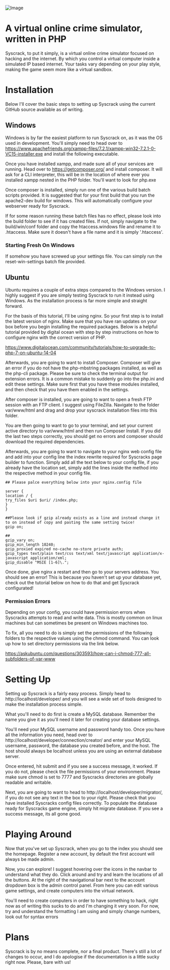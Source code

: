 ![Image](https://i.imgur.com/UVz5BSc.png)

 # A virtual online crime simulator, written in PHP
 
 Syscrack, to put it simply, is a virtual online crime simulator focused on hacking and the internet. By which you control a virtual computer inside a simulated IP based internet. Your tasks vary depending on your play style, making the game seem more like a virtual sandbox.
 
 Installation
 ===========
 
 Below I'll cover the basic steps to setting up Syscrack using the current GitHub source available as of writing.
 
 ## Windows
 
 Windows is by far the easiest platform to run Syscrack on, as it was the OS used in development. You'll simply need to head over to https://www.apachefriends.org/xampp-files/7.2.1/xampp-win32-7.2.1-0-VC15-installer.exe and install the following executable.
 
 Once you have installed xampp, and made sure all of your services are running. Head over to https://getcomposer.org/ and install composer. It will ask for a CLI interpreter, this will be in the location of where ever you installed xampp nested in the PHP folder. You'll want to look for php.exe
 
 Once composer is installed, simply run one of the various build batch scripts provided. It is suggested that for your first build that you run the apache2-dev build for windows. This will automatically configure your webserver ready for Syscrack.
 
 If for some reason running these batch files has no effect, please look into the build folder to see if it has created files. If not, simply navigate to the build/win/conf folder and copy the htaccess.windows file and rename it to .htaccess. Make sure it doesn't have a file name and it is simply '.htaccess'.
 
 ### Starting Fresh On Windows
 
 If somehow you have screwed up your settings file. You can simply run the reset-win-settings batch file provided.
 
 ## Ubuntu
 
 Ubuntu requires a couple of extra steps compared to the Windows version. I highly suggest if you are simply testing Syscrack to run it instead using Windows. As the installation process is far more simple and straight forward.
 
 For the basis of this tutorial, I'll be using nginx. So your first step is to install the latest version of nginx. Make sure that you have ran updates on your box before you begin installing the required packages. Below is a helpful tutorial provided by digital ocean with step by step instructions on how to configure nginx with the correct version of PHP.
 
 https://www.digitalocean.com/community/tutorials/how-to-upgrade-to-php-7-on-ubuntu-14-04
 
 Afterwards, you are going to want to install Composer. Composer will give an error if you do not have the php-mbstring packages installed, as well as the php-cli package. Please be sure to check the terminal output for extension errors. It is a common mistake to suddenly go into the php.ini and edit these settings. Make sure first that you have these modules installed, and then check that you have them enabled in the settings.
 
 After composer is installed, you are going to want to open a fresh FTP session with an FTP client. I suggest using FileZilla. Navigate to the folder var/www/html and drag and drop your syscrack installation files into this folder.
 
 You are then going to want to go to your terminal, and set your current active directory to var/www/html and then run Composer Install. If you did the last two steps correctly, you should get no errors and composer should download the required dependencies. 
 
 Afterwards, you are going to want to navigate to your nginx web config file and add into your config line the index rewrite required for Syscracks page builder to function. Simply add all the text below to your config file, if you already have the location set, simply add the lines inside the method into the respective method in your config file.
 
 ```
 ## Please palce everything below into your nginx.config file
 
 server {
 location / {
 try_files $uri $uri/ /index.php;
 }
 }
 
 ##Please look if gzip already exists as a line and instead change it to on instead of copy and pasting the same setting twice!
 gzip on;
 
 ##
 gzip_vary on;
 gzip_min_length 10240;
 gzip_proxied expired no-cache no-store private auth;
 gzip_types text/plain text/css text/xml text/javascript application/x-javascript application/xml;
 gzip_disable "MSIE [1-6]\.";
 ```
 
 Once done, give nginx a restart and then go to your servers address. You should see an error! This is because you haven't set up your database yet, check out the tutorial below on how to do that and get Syscrack configurated!
 
 ### Permission Errors
 
 Depending on your config, you could have permission errors when Syscracks attempts to read and write data. This is mostly common on linux machines but can sometimes be present on Windows machines too.
 
 To fix, all you need to do is simply set the permissions of the following folders to the respective values using the chmod command. You can look up how to set directory permissions via the link below.
 
 https://askubuntu.com/questions/303593/how-can-i-chmod-777-all-subfolders-of-var-www
 
 Setting Up
 ===========
 
 Setting up Syscrack is a fairly easy process. Simply head to http://localhost/developer/ and you will see a wide set of tools designed to make the installation process simple.
 
 What you'll need to do first is create a MySQL database. Remember the name you give it as you'll need it later for creating your database settings.
 
 You'll need your MySQL username and password handy too. Once you have all the information you need, head over to http://localhost/developer/connection/creator/ and enter your MySQL username, password, the database you created before, and the host. The host should always be localhost unless you are using an external database server.
 
 Once entered, hit submit and if you see a success message, it worked. If you do not, please check the file permissions of your environment. Please make sure chmod is set to 7777 and Syscracks directories are globally readable and writable.
 
 Next, you are going to want to head to http://localhost/developer/migrator/, if you do not see any text in the box to your right. Please check that you have installed Syscracks config files correctly. To populate the database ready for Syscracks game engine, simply hit migrate database. If you see a success message, its all gone good.
 
 Playing Around
 ===========
 
 Now that you've set up Syscrack, when you go to the index you should see the homepage. Register a new account, by default the first account will always be made admin. 
 
 Now, you can explore! I suggest hovering over the icons in the navbar to understand what they do. Click around and try and learn the locations of all the buttons. At the right of the navigational bar next to the account dropdown box is the admin control panel. From here you can edit various game settings, and create computers into the virtual network.
 
 You'll need to create computers in order to have something to hack, right now as of writing this sucks to do and I'm changing it very soon. For now, try and understand the formatting I am using and simply change numbers, look out for syntax errors
 
 
 Plans
 ===========
 
 Syscrack is by no means complete, nor a final product. There's still a lot of changes to occur, and I do apologise if the documentation is a little sucky right now. Please, bare with us!
